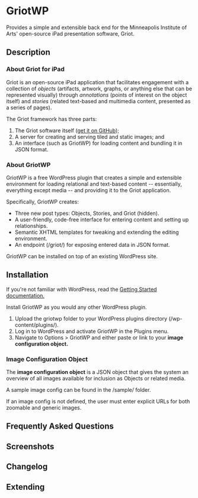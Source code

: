 # GriotWP

Provides a simple and extensible back end for the Minneapolis Institute of Arts' open-source iPad presentation software, Griot.

## Description

### About Griot for iPad

Griot is an open-source iPad application that facilitates engagement with a collection of *objects* (artifacts, artwork, graphs, or anything else that can be represented visually) through *annotations* (points of interest on the object itself) and *stories* (related text-based and multimedia content, presented as a series of pages).

The Griot framework has three parts:

1. The Griot software itself ([get it on GitHub](http://artsmia.github.com/griot));
2. A server for creating and serving tiled and static images; and
3. An interface (such as GriotWP) for loading content and bundling it in JSON format.

### About GriotWP

GriotWP is a free WordPress plugin that creates a simple and extensible environment for loading relational and text-based content -- essentially, everything except media -- and providing it to the Griot application.

Specifically, GriotWP creates:

*   Three new post types: Objects, Stories, and Griot (hidden).
*   A user-friendly, code-free interface for entering content and setting up relationships.
*   Semantic XHTML templates for tweaking and extending the editing environment.
*   An endpoint (/griot/) for exposing entered data in JSON format.

GriotWP can be installed on top of an existing WordPress site.

## Installation

If you're not familiar with WordPress, read the [Getting Started documentation.](http://codex.wordpress.org/Getting_Started_with_WordPress)

Install GriotWP as you would any other WordPress plugin. 

1. Upload the griotwp folder to your WordPress plugins directory (/wp-content/plugins/).
2. Log in to WordPress and activate GriotWP in the Plugins menu.
3. Navigate to Options > GriotWP and either paste or link to your **image configuration object.**

### Image Configuration Object

The **image configuration object** is a JSON object that gives the system an overview of all images available for inclusion as Objects or related media.

A sample image config can be found in the /sample/ folder.

If an image config is not defined, the user must enter explicit URLs for both zoomable and generic images. 

## Frequently Asked Questions

## Screenshots

## Changelog

## Extending
